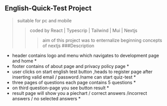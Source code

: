 ## English-Quick-Test Project
> suitable for pc and mobile
> > coded by React | Typescrip | Tailwind | Mui | Nextjs
> > > aim of this project was to enternalize beginning concepts of nextjs
###Description
* header contains logo and menu which navigates to development page and home *
* footer contains of about page and privacy policy page *
* user clicks on start english test button ,heads to register page after inserting valid email / password /name can start quiz-test  *
* three pages of questions each page contains 5 questions  *
* on third question-page  you see button result  *
* result page will show you a piechart / correct answers /incorrect answers / no selected answers  *

